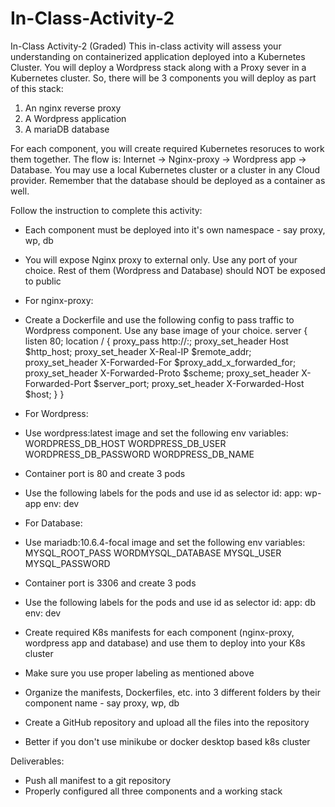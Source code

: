 # In-Class-Activity-2
 In-Class Activity-2 (Graded)
 This in-class activity will assess your understanding on containerized application deployed into a Kubernetes Cluster. You will deploy a Wordpress stack along with a Proxy sever in a Kubernetes cluster. So, there will be 3 components you will deploy as part of this stack:

1) An nginx reverse proxy
2) A Wordpress application
3) A mariaDB database

For each component, you will create required Kubernetes resoruces to work them together. The flow is: Internet -> Nginx-proxy -> Wordpress app -> Database. You may use a local Kubernetes cluster or a cluster in any Cloud provider. Remember that the database should be deployed as a container as well.

Follow the instruction to complete this activity:

- Each component must be deployed into it's own namespace - say proxy, wp, db
- You will expose Nginx proxy to external only. Use any port of your choice. Rest of them (Wordpress and Database) should NOT be exposed to public

- For nginx-proxy: 
- Create a Dockerfile and use the following config to pass traffic to Wordpress component. Use any base image of your choice.
server {
  listen 80;
  location / {
    proxy_pass http://<your-upstream-url>:<upstream-port>;
    proxy_set_header Host $http_host;
    proxy_set_header X-Real-IP $remote_addr;
    proxy_set_header X-Forwarded-For $proxy_add_x_forwarded_for;
    proxy_set_header X-Forwarded-Proto $scheme;
    proxy_set_header X-Forwarded-Port $server_port;
    proxy_set_header X-Forwarded-Host $host;
  }
}
- For Wordpress: 
- Use wordpress:latest image and set the following env variables:
WORDPRESS_DB_HOST
WORDPRESS_DB_USER
WORDPRESS_DB_PASSWORD
WORDPRESS_DB_NAME
- Container port is 80 and create 3 pods
- Use the following labels for the pods and use id as selector 
id: <your-college-id>
app: wp-app
env: dev

- For Database:
- Use mariadb:10.6.4-focal image and set the following env variables:
MYSQL_ROOT_PASS
WORDMYSQL_DATABASE
MYSQL_USER
MYSQL_PASSWORD
- Container port is 3306 and create 3 pods
- Use the following labels for the pods and use id as selector 
id: <your-college-id>
app: db
env: dev
- Create required K8s manifests for each component (nginx-proxy, wordpress app and database) and use them to deploy into your K8s cluster

- Make sure you use proper labeling as mentioned above
- Organize the manifests, Dockerfiles, etc. into 3 different folders by their component name - say proxy, wp, db
- Create a GitHub repository and upload all the files into the repository
- Better if you don't use minikube or docker desktop based k8s cluster


Deliverables:
- Push all manifest to a git repository
- Properly configured all three components and a working stack
